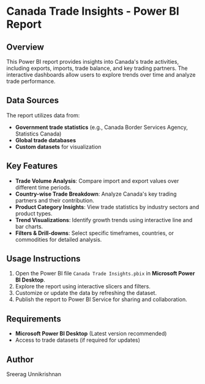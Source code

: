 # Canada Trade Insights - Power BI Report

## Overview
This Power BI report provides insights into Canada's trade activities, including exports, imports, trade balance, and key trading partners. The interactive dashboards allow users to explore trends over time and analyze trade performance.

## Data Sources
The report utilizes data from:
- **Government trade statistics** (e.g., Canada Border Services Agency, Statistics Canada)
- **Global trade databases**
- **Custom datasets** for visualization

## Key Features
- **Trade Volume Analysis**: Compare import and export values over different time periods.
- **Country-wise Trade Breakdown**: Analyze Canada's key trading partners and their contribution.
- **Product Category Insights**: View trade statistics by industry sectors and product types.
- **Trend Visualizations**: Identify growth trends using interactive line and bar charts.
- **Filters & Drill-downs**: Select specific timeframes, countries, or commodities for detailed analysis.

## Usage Instructions
1. Open the Power BI file `Canada Trade Insights.pbix` in **Microsoft Power BI Desktop**.
2. Explore the report using interactive slicers and filters.
3. Customize or update the data by refreshing the dataset.
4. Publish the report to Power BI Service for sharing and collaboration.

## Requirements
- **Microsoft Power BI Desktop** (Latest version recommended)
- Access to trade datasets (if required for updates)

## Author
Sreerag Unnikrishnan


